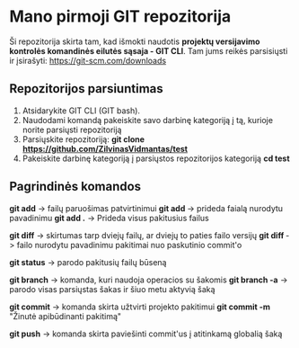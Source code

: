 # Mano pirmoji GIT repozitorija

Ši repozitorija skirta tam, kad išmokti naudotis **projektų versijavimo kontrolės komandinės eilutės sąsaja - GIT CLI**. Tam jums reikės parsisiųsti ir įsirašyti:
https://git-scm.com/downloads

## Repozitorijos parsiuntimas

1. Atsidarykite GIT CLI (GIT bash).
2. Naudodami komandą **<cd>** pakeiskite savo darbinę kategoriją į tą, kurioje norite parsiųsti repozitoriją
3. Parsiųskite repozitoriją:
  **git clone https://github.com/ZilvinasVidmantas/test**
4. Pakeiskite darbinę kategoriją į parsiųstos repozitorijos kategoriją
  **cd test**
## Pagrindinės komandos
  **git add** -> failų paruošimas patvirtinimui
    **git add <failo-pavadinimas>** -> prideda faialą nurodytu pavadinimu
    **git add .** -> Prideda visus pakitusius failus

  **git diff** -> skirtumas tarp dviejų failų, ar dviejų to paties failo versijų
    **git diff <failo-pavadinimas>** ->  failo nurodytu pavadinimu pakitimai nuo paskutinio commit'o

  **git status** -> parodo pakitusių failų būseną

  **git branch** -> komanda, kuri naudoja operacios su šakomis
    **git branch -a** -> parodo visas parsiųstas šakas ir šiuo metu aktyvią šaką

  **git commit** -> komanda skirta užtvirti projekto pakitimui
    **git commit -m** "Žinutė apibūdinanti pakitimą"

  **git push** -> komanda skirta paviešinti commit'us į atitinkamą globalią šaką